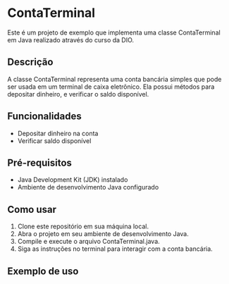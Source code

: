 # ContaTerminal

Este é um projeto de exemplo que implementa uma classe ContaTerminal em Java realizado através do curso da DIO.

## Descrição

A classe ContaTerminal representa uma conta bancária simples que pode ser usada em um terminal de caixa eletrônico. Ela possui métodos para depositar dinheiro, e verificar o saldo disponível.

## Funcionalidades

- Depositar dinheiro na conta
- Verificar saldo disponível

## Pré-requisitos

- Java Development Kit (JDK) instalado
- Ambiente de desenvolvimento Java configurado

## Como usar

1. Clone este repositório em sua máquina local.
2. Abra o projeto em seu ambiente de desenvolvimento Java.
3. Compile e execute o arquivo ContaTerminal.java.
4. Siga as instruções no terminal para interagir com a conta bancária.

## Exemplo de uso
